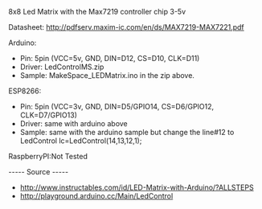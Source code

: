 8x8 Led Matrix with the Max7219 controller chip
3-5v

Datasheet: http://pdfserv.maxim-ic.com/en/ds/MAX7219-MAX7221.pdf

Arduino:
- Pin: 5pin (VCC=5v, GND, DIN=D12, CS=D10, CLK=D11)
- Driver: LedControlMS.zip
- Sample: MakeSpace_LEDMatrix.ino in the zip above.

ESP8266:
- Pin: 5pin (VCC=3v, GND, DIN=D5/GPIO14, CS=D6/GPIO12, CLK=D7/GPIO13)
- Driver: same with arduino above
- Sample: same with the arduino sample but change the line#12 to LedControl lc=LedControl(14,13,12,1);

RaspberryPI:Not Tested

----- Source -----
- http://www.instructables.com/id/LED-Matrix-with-Arduino/?ALLSTEPS
- http://playground.arduino.cc/Main/LedControl
